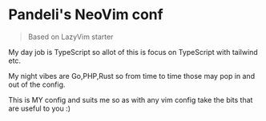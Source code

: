 # Pandeli's NeoVim conf

> Based on LazyVim starter

My day job is TypeScript so allot of this is focus on TypeScript with tailwind etc.

My night vibes are Go,PHP,Rust so from time to time those may pop in and out of the config.

This is MY config and suits me so as with any vim config take the bits that are useful to you :)  
